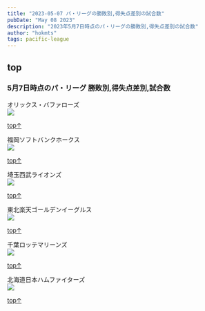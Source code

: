 ```yaml
---
title: "2023-05-07 パ・リーグの勝敗別,得失点差別の試合数"
pubDate: "May 08 2023"
description: "2023年5月7日時点のパ・リーグの勝敗別,得失点差別の試合数"
author: "hokmts"
tags: pacific-league
---
```


## top

### 5月7日時点のパ・リーグ 勝敗別,得失点差別,試合数

オリックス・バファローズ
<img src="/2023score01_files/figure-markdown_strict/2023_Team_Stats1-1.png" style="display: block; margin: auto;" />

[top↑](#top)

福岡ソフトバンクホークス
<img src="/2023score01_files/figure-markdown_strict/2023_Team_Stats2-1.png" style="display: block; margin: auto;" />

[top↑](#top)

埼玉西武ライオンズ
<img src="/2023score01_files/figure-markdown_strict/2023_Team_Stats3-1.png" style="display: block; margin: auto;" />

[top↑](#top)

東北楽天ゴールデンイーグルス
<img src="/2023score01_files/figure-markdown_strict/2023_Team_Stats4-1.png" style="display: block; margin: auto;" />

[top↑](#top)

千葉ロッテマリーンズ
<img src="/2023score01_files/figure-markdown_strict/2023_Team_Stats5-1.png" style="display: block; margin: auto;" />

[top↑](#top)

北海道日本ハムファイターズ
<img src="/2023score01_files/figure-markdown_strict/2023_Team_Stats6-1.png" style="display: block; margin: auto;" />

[top↑](#top)
